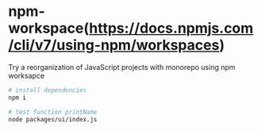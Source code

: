 # npm-workspace(https://docs.npmjs.com/cli/v7/using-npm/workspaces)

Try a reorganization of JavaScript projects with monorepo using npm worksapce

```sh
# install dependencies
npm i

# test function printName
node packages/ui/index.js
```
